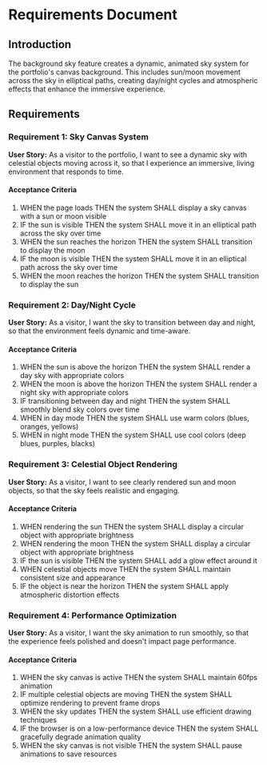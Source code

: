 # Requirements Document

## Introduction
The background sky feature creates a dynamic, animated sky system for the portfolio's canvas background. This includes sun/moon movement across the sky in elliptical paths, creating day/night cycles and atmospheric effects that enhance the immersive experience.

## Requirements

### Requirement 1: Sky Canvas System
**User Story:** As a visitor to the portfolio, I want to see a dynamic sky with celestial objects moving across it, so that I experience an immersive, living environment that responds to time.

#### Acceptance Criteria
1. WHEN the page loads THEN the system SHALL display a sky canvas with a sun or moon visible
2. IF the sun is visible THEN the system SHALL move it in an elliptical path across the sky over time
3. WHEN the sun reaches the horizon THEN the system SHALL transition to display the moon
4. IF the moon is visible THEN the system SHALL move it in an elliptical path across the sky over time
5. WHEN the moon reaches the horizon THEN the system SHALL transition to display the sun

### Requirement 2: Day/Night Cycle
**User Story:** As a visitor, I want the sky to transition between day and night, so that the environment feels dynamic and time-aware.

#### Acceptance Criteria
1. WHEN the sun is above the horizon THEN the system SHALL render a day sky with appropriate colors
2. WHEN the moon is above the horizon THEN the system SHALL render a night sky with appropriate colors
3. IF transitioning between day and night THEN the system SHALL smoothly blend sky colors over time
4. WHEN in day mode THEN the system SHALL use warm colors (blues, oranges, yellows)
5. WHEN in night mode THEN the system SHALL use cool colors (deep blues, purples, blacks)

### Requirement 3: Celestial Object Rendering
**User Story:** As a visitor, I want to see clearly rendered sun and moon objects, so that the sky feels realistic and engaging.

#### Acceptance Criteria
1. WHEN rendering the sun THEN the system SHALL display a circular object with appropriate brightness
2. WHEN rendering the moon THEN the system SHALL display a circular object with appropriate brightness
3. IF the sun is visible THEN the system SHALL add a glow effect around it
4. WHEN celestial objects move THEN the system SHALL maintain consistent size and appearance
5. IF the object is near the horizon THEN the system SHALL apply atmospheric distortion effects

### Requirement 4: Performance Optimization
**User Story:** As a visitor, I want the sky animation to run smoothly, so that the experience feels polished and doesn't impact page performance.

#### Acceptance Criteria
1. WHEN the sky canvas is active THEN the system SHALL maintain 60fps animation
2. IF multiple celestial objects are moving THEN the system SHALL optimize rendering to prevent frame drops
3. WHEN the sky updates THEN the system SHALL use efficient drawing techniques
4. IF the browser is on a low-performance device THEN the system SHALL gracefully degrade animation quality
5. WHEN the sky canvas is not visible THEN the system SHALL pause animations to save resources


